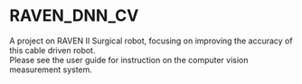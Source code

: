 # RAVEN_DNN_CV
A project on RAVEN II Surgical robot, focusing on improving the accuracy of this cable driven robot.<br>
Please see the user guide for instruction on the computer vision measurement system.
